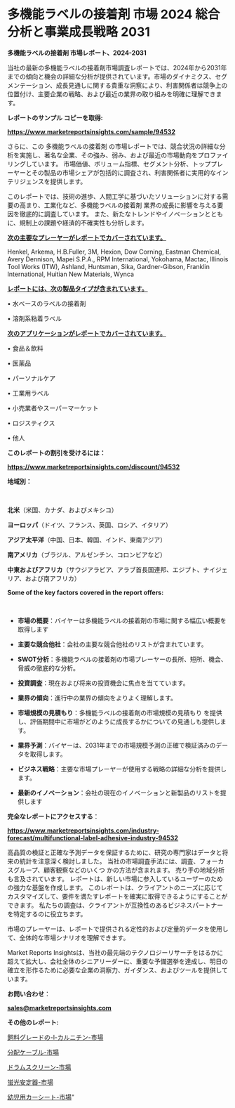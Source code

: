 # 多機能ラベルの接着剤 市場 2024 総合分析と事業成長戦略 2031

<strong>多機能ラベルの接着剤 市場レポート、2024-2031</strong>

当社の最新の多機能ラベルの接着剤市場調査レポートでは、2024年から2031年までの傾向と機会の詳細な分析が提供されています。市場のダイナミクス、セグメンテーション、成長見通しに関する貴重な洞察により、利害関係者は競争上の位置付け、主要企業の戦略、および最近の業界の取り組みを明確に理解できます。



<strong>レポートのサンプル コピーを取得:</strong> <a href=https://www.marketreportsinsights.com/sample/94532>

<strong><u>https://www.marketreportsinsights.com/sample/94532</u></strong></a>

さらに、この 多機能ラベルの接着剤 の市場レポートでは、競合状況の詳細な分析を実施し、著名な企業、その強み、弱み、および最近の市場動向をプロファイリングしています。 市場価値、ボリューム指標、セグメント分析、トッププレーヤーとその製品の市場シェアが包括的に調査され、利害関係者に実用的なインテリジェンスを提供します。

このレポートでは、技術の進歩、人間工学に基づいたソリューションに対する需要の高まり、工業化など、多機能ラベルの接着剤 業界の成長に影響を与える要因を徹底的に調査しています。 また、新たなトレンドやイノベーションとともに、規制上の課題や経済的不確実性も分析します。



<strong><u>次の主要なプレーヤーがレポートでカバーされています。</u></strong>

Henkel, Arkema, H.B.Fuller, 3M, Hexion, Dow Corning, Eastman Chemical, Avery Dennison, Mapei S.P.A., RPM International, Yokohama, Mactac, Illinois Tool Works (ITW), Ashland, Huntsman, Sika, Gardner-Gibson, Franklin International, Huitian New Materials, Wynca



<strong><u><b>レポートには、次の製品タイプが含まれています。</b></u></strong>

• 水ベースのラベルの接着剤

• 溶剤系粘着ラベル



<strong><u><b>次のアプリケーションがレポートでカバーされています。</b></u></strong>

• 食品＆飲料

• 医薬品

• パーソナルケア

• 工業用ラベル

• 小売業者やスーパーマーケット

• ロジスティクス

• 他人



<strong><b>このレポートの割引を受けるには：</b></strong>

<a href=https://www.marketreportsinsights.com/discount/94532>

<strong><u>https://www.marketreportsinsights.com/discount/94532</u></strong></a>



<strong>地域別：</strong>

<strong> </strong>



<strong>北米</strong>（米国、カナダ、およびメキシコ）



<strong>ヨーロッパ</strong>（ドイツ、フランス、英国、ロシア、イタリア）



<strong>アジア太平洋</strong>（中国、日本、韓国、インド、東南アジア）



<strong>南アメリカ</strong>（ブラジル、アルゼンチン、コロンビアなど）



<strong>中東およびアフリカ</strong>（サウジアラビア、アラブ首長国連邦、エジプト、ナイジェリア、および南アフリカ）



<strong>Some of the key factors covered in the report offers:</strong>

<strong> </strong>
<ul>
  <li>

<strong>市場の概要</strong>：バイヤーは多機能ラベルの接着剤の市場に関する幅広い概要を取得します</li>
  <li>

<strong>主要な競合他社</strong>：会社の主要な競合他社のリストが含まれています。</li>
  <li>

<strong>SWOT分析</strong>：多機能ラベルの接着剤の市場プレーヤーの長所、短所、機会、脅威の徹底的な分析。</li>
  <li>

<strong>投資調査</strong>：現在および将来の投資機会に焦点を当てています。</li>
  <li>

<strong>業界の傾向</strong>：進行中の業界の傾向をよりよく理解します。</li>
  <li>

<strong>市場規模の見積もり</strong>：多機能ラベルの接着剤の市場規模の見積もり を提供し、評価期間中に市場がどのように成長するかについての見通しも提供します。</li>
  <li>

<strong>業界予測</strong>：バイヤーは、2031年までの市場規模予測の正確で検証済みのデータを取得します。</li>
  <li>

<strong>ビジネス戦略</strong>：主要な市場プレーヤーが使用する戦略の詳細な分析を提供します。</li>
  <li>

<strong>最新のイノベーション</strong>：会社の現在のイノベーションと新製品のリストを提供します</li>
</ul>


<strong>完全なレポートにアクセスする</strong>：

<a href=https://www.marketreportsinsights.com/industry-forecast/multifunctional-label-adhesive-industry-94532>

<strong><u>https://www.marketreportsinsights.com/industry-forecast/multifunctional-label-adhesive-industry-94532</u></strong></a>

高品質の検証と正確な予測データを保証するために、研究の専門家はデータと将来の統計を注意深く検討しました。 当社の市場調査手法には、調査、フォーカスグループ、顧客観察などのいくつ かの方法が含まれます。 売り手の地域分析も言及されています。 レポートは、新しい市場に参入しているユーザーのための強力な基盤を作成します。 このレポートは、クライアントのニーズに応じてカスタマイズして、要件を満たすレポートを確実に取得できるようにすることができます。 私たちの調査は、クライアントが互換性のあるビジネスパートナーを特定するのに役立ちます。

市場のプレーヤーは、レポートで提供される定性的および定量的データを使用して、全体的な市場シナリオを理解できます。

Market Reports Insightsは、当社の最先端のテクノロジーリサーチをはるかに超えて拡大し、会社全体のシニアリーダーに、重要な予備選挙を達成し、明日の確立を形作るために必要な企業の洞察力、ガイダンス、およびツールを提供しています。



<strong><b>お問い合わせ</b></strong>：

<a href=mailto:sales@marketreportsinsights.com>

<strong><u>sales@marketreportsinsights.com</u></strong></a>



<strong>その他のレポート:</strong>

<a href=https://www.linkedin.com/pulse/飼料グレードの-l-カルニチン-市場-2023-swot-分析と最新イノベーション-2030-pr-news-hub-ixivc/>飼料グレードの-l-カルニチン-市場</a>

<a href=https://www.linkedin.com/pulse/分配ケーブル-市場-2023-年のダイナミクスとビジネストレンド-2030-d1m5f/>分配ケーブル-市場</a>

<a href=https://www.linkedin.com/pulse/ドラムスクリーン-市場-2023-収益と成長ドライバー-2030-consumer-connection-collective-360-79vsf/>ドラムスクリーン-市場</a>

<a href=https://www.linkedin.com/pulse/蛍光安定器-市場-2023-swot-分析と成長率-2030-pr-news-hub-jlx8f/>蛍光安定器-市場</a>

<a href=https://www.linkedin.com/pulse/幼児用カーシート-市場-2023-swot-分析と成長率-2030-trend-titans-360-analysis-vspaf/>幼児用カーシート-市場</a>"
